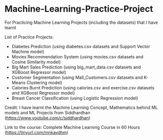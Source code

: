 # Machine-Learning-Practice-Project
For Practicing Machine Learning Projects (including the datasets) that I have learnt

List of Practice Projects:
- Diabetes Prediction (using diabetes.csv datasets and Support Vector Machine model)
- Movies Recommendation System (using movies.csv datasets and Cosine Similarity model)
- Big Mart Sales Prediction (using big_mart_data.csv datasets and XGBoost Regressor model)
- Customer Segmentation (using Mall_Customers.csv datasets and K-Means Clustering model)
- Calories Burnt Prediction (using calories.csv and exercise.csv datasets and XGBoost Regressor model)
- Breast Cancer Classification (using Logistic Regression model)


Credit:
I have learnt the Machine Learning Concept, Mathematics behind ML models and ML Projects from Siddhardhan (https://www.youtube.com/c/siddhardhan)

Link to the course: Complete Machine Learning Course in 60 Hours (https://tinyurl.com/mnkavdhm)
